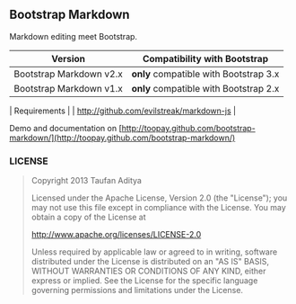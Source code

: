 ## Bootstrap Markdown

Markdown editing meet Bootstrap.

| Version | Compatibility with Bootstrap |
| :---: | :---: |
| Bootstrap Markdown v2.x | **only** compatible with Bootstrap 3.x |
| Bootstrap Markdown v1.x | **only** compatible with Bootstrap 2.x |

| Requirements |
| http://github.com/evilstreak/markdown-js |

Demo and documentation on [http://toopay.github.com/bootstrap-markdown/](http://toopay.github.com/bootstrap-markdown/)

### LICENSE

> Copyright 2013 Taufan Aditya
> 
> Licensed under the Apache License, Version 2.0 (the "License");
> you may not use this file except in compliance with the License.
> You may obtain a copy of the License at
>
> http://www.apache.org/licenses/LICENSE-2.0
>
> Unless required by applicable law or agreed to in writing, software
> distributed under the License is distributed on an "AS IS" BASIS,
> WITHOUT WARRANTIES OR CONDITIONS OF ANY KIND, either express or implied.
> See the License for the specific language governing permissions and
> limitations under the License.